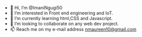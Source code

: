 - 👋 Hi, I’m @ImaniNgugi50
- 👀 I’m interested in Front end engineering and IoT.
- 🌱 I’m currently learning html,CSS and Javascript.
- 💞️ I’m looking to collaborate on any web dev project.
- 📫 Reach me on my e-mail address nmaureen10@gmail.com

<!---
ImaniNgugi50/ImaniNgugi50 is a ✨ special ✨ repository because its `README.md` (this file) appears on your GitHub profile.
You can click the Preview link to take a look at your changes.
--->
